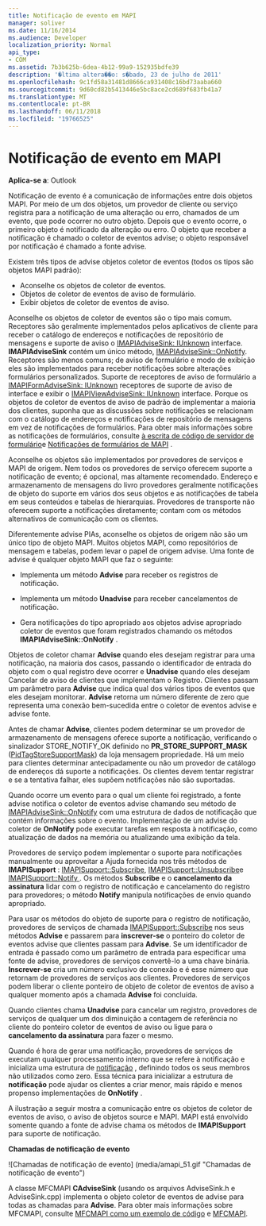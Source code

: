 ```yaml
---
title: Notificação de evento em MAPI
manager: soliver
ms.date: 11/16/2014
ms.audience: Developer
localization_priority: Normal
api_type:
- COM
ms.assetid: 7b3b625b-6dea-4b12-99a9-152935bdfe39
description: '�ltima altera��o: s�bado, 23 de julho de 2011'
ms.openlocfilehash: 9c1fd58a31481d8666ca931408c16bd73aaba660
ms.sourcegitcommit: 9d60cd82b5413446e5bc8ace2cd689f683fb41a7
ms.translationtype: MT
ms.contentlocale: pt-BR
ms.lasthandoff: 06/11/2018
ms.locfileid: "19766525"
---
```

# <a name="event-notification-in-mapi"></a>Notificação de evento em MAPI

**Aplica-se a**: Outlook 
  
Notificação de evento é a comunicação de informações entre dois objetos MAPI. Por meio de um dos objetos, um provedor de cliente ou serviço registra para a notificação de uma alteração ou erro, chamados de um evento, que pode ocorrer no outro objeto. Depois que o evento ocorre, o primeiro objeto é notificado da alteração ou erro. O objeto que receber a notificação é chamado o coletor de eventos advise; o objeto responsável por notificação é chamado a fonte advise.
  
Existem três tipos de advise objetos coletor de eventos (todos os tipos são objetos MAPI padrão):
  
- Aconselhe os objetos de coletor de eventos.   
- Objetos de coletor de eventos de aviso de formulário.  
- Exibir objetos de coletor de eventos de aviso.
    
Aconselhe os objetos de coletor de eventos são o tipo mais comum. Receptores são geralmente implementados pelos aplicativos de cliente para receber o catálogo de endereços e notificações de repositório de mensagens e suporte de aviso o [IMAPIAdviseSink: IUnknown](imapiadvisesinkiunknown.md) interface. **IMAPIAdviseSink** contém um único método, [IMAPIAdviseSink::OnNotify](imapiadvisesink-onnotify.md). Receptores são menos comuns; de aviso de formulário e modo de exibição eles são implementados para receber notificações sobre alterações formulários personalizados. Suporte de receptores de aviso de formulário a [IMAPIFormAdviseSink: IUnknown](imapiformadvisesinkiunknown.md) receptores de suporte de aviso de interface e exibir o [IMAPIViewAdviseSink: IUnknown](imapiviewadvisesinkiunknown.md) interface. Porque os objetos de coletor de eventos de aviso de padrão de implementar a maioria dos clientes, suponha que as discussões sobre notificações se relacionam com o catálogo de endereços e notificações de repositório de mensagens em vez de notificações de formulários. Para obter mais informações sobre as notificações de formulários, consulte [à escrita de código de servidor de formulário](writing-form-server-code.md)e [Notificações de formulários de MAPI](mapi-forms-notifications.md) .
  
Aconselhe os objetos são implementados por provedores de serviços e MAPI de origem. Nem todos os provedores de serviço oferecem suporte a notificação de evento; é opcional, mas altamente recomendado. Endereço e armazenamento de mensagens do livro provedores geralmente notificações de objeto do suporte em vários dos seus objetos e as notificações de tabela em seus conteúdos e tabelas de hierarquias. Provedores de transporte não oferecem suporte a notificações diretamente; contam com os métodos alternativos de comunicação com os clientes.
  
Diferentemente advise PIAs, aconselhe os objetos de origem não são um único tipo de objeto MAPI. Muitos objetos MAPI, como repositórios de mensagem e tabelas, podem levar o papel de origem advise. Uma fonte de advise é qualquer objeto MAPI que faz o seguinte:
  
- Implementa um método **Advise** para receber os registros de notificação. 
    
- Implementa um método **Unadvise** para receber cancelamentos de notificação. 
    
- Gera notificações do tipo apropriado aos objetos advise apropriado coletor de eventos que foram registrados chamando os métodos **IMAPIAdviseSink::OnNotify** . 
    
Objetos de coletor chamar **Advise** quando eles desejam registrar para uma notificação, na maioria dos casos, passando o identificador de entrada do objeto com o qual registro deve ocorrer e **Unadvise** quando eles desejam Cancelar de aviso de clientes que implementam o Registro. Clientes passam um parâmetro para **Advise** que indica qual dos vários tipos de eventos que eles desejam monitorar. **Advise** retorna um número diferente de zero que representa uma conexão bem-sucedida entre o coletor de eventos advise e advise fonte. 
  
Antes de chamar **Advise**, clientes podem determinar se um provedor de armazenamento de mensagens oferece suporte a notificação, verificando o sinalizador STORE_NOTIFY_OK definido no **PR_STORE_SUPPORT_MASK** ([PidTagStoreSupportMask](pidtagstoresupportmask-canonical-property.md)) da loja mensagem propriedade. Há um meio para clientes determinar antecipadamente ou não um provedor de catálogo de endereços dá suporte a notificações. Os clientes devem tentar registrar e se a tentativa falhar, eles supõem notificações não são suportadas.
  
Quando ocorre um evento para o qual um cliente foi registrado, a fonte advise notifica o coletor de eventos advise chamando seu método de [IMAPIAdviseSink::OnNotify](imapiadvisesink-onnotify.md) com uma estrutura de dados de notificação que contém informações sobre o evento. Implementação de um advise do coletor de **OnNotify** pode executar tarefas em resposta à notificação, como atualização de dados na memória ou atualizando uma exibição da tela. 
  
Provedores de serviço podem implementar o suporte para notificações manualmente ou aproveitar a Ajuda fornecida nos três métodos de **IMAPISupport** : [IMAPISupport::Subscribe](imapisupport-subscribe.md), [IMAPISupport::Unsubscribe](imapisupport-unsubscribe.md)e [IMAPISupport::Notify ](imapisupport-notify.md). Os métodos **Subscribe** e o **cancelamento da assinatura** lidar com o registro de notificação e cancelamento do registro para provedores; o método **Notify** manipula notificações de envio quando apropriado. 
  
Para usar os métodos do objeto de suporte para o registro de notificação, provedores de serviços de chamada [IMAPISupport::Subscribe](imapisupport-subscribe.md) nos seus métodos **Advise** e passarem para **inscrever-se** o ponteiro do coletor de eventos advise que clientes passam para **Advise**. Se um identificador de entrada é passado como um parâmetro de entrada para especificar uma fonte de advise, provedores de serviços convertê-lo a uma chave binária. **Inscrever-se** cria um número exclusivo de conexão e é esse número que retornam de provedores de serviços aos clientes. Provedores de serviços podem liberar o cliente ponteiro de objeto de coletor de eventos de aviso a qualquer momento após a chamada **Advise** foi concluída. 
  
Quando clientes chama **Unadvise** para cancelar um registro, provedores de serviços de qualquer um dos diminuição a contagem de referência no cliente do ponteiro coletor de eventos de aviso ou ligue para o **cancelamento da assinatura** para fazer o mesmo. 
  
Quando é hora de gerar uma notificação, provedores de serviços de executam qualquer processamento interno que se refere à notificação e inicializa uma estrutura de [notificação](notification.md) , definindo todos os seus membros não utilizados como zero. Essa técnica para inicializar a estrutura de **notificação** pode ajudar os clientes a criar menor, mais rápido e menos propenso implementações de **OnNotify** . 
  
A ilustração a seguir mostra a comunicação entre os objetos de coletor de eventos de aviso, o aviso de objetos source e MAPI. MAPI está envolvido somente quando a fonte de advise chama os métodos de **IMAPISupport** para suporte de notificação. 
  
**Chamadas de notificação de evento**
  
![Chamadas de notificação de evento] (media/amapi_51.gif "Chamadas de notificação de evento")
  
A classe MFCMAPI **CAdviseSink** (usando os arquivos AdviseSink.h e AdviseSink.cpp) implementa o objeto coletor de eventos de advise para todas as chamadas para **Advise**. Para obter mais informações sobre MFCMAPI, consulte [MFCMAPI como um exemplo de código](mfcmapi-as-a-code-sample.md) e [MFCMAPI](http://go.microsoft.com/fwlink/?LinkId=124154).
  

